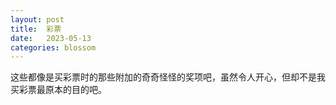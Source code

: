 ```yaml
---
layout: post
title:  彩票
date:   2023-05-13
categories: blossom
---
```


这些都像是买彩票时的那些附加的奇奇怪怪的奖项吧，虽然令人开心，但却不是我买彩票最原本的目的吧。
